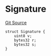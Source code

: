 # Signature
[Git Source](https://github.com-treasure/TreasureProject/spellcaster-facets/blob/e61aea147da628641c6f090a95c62cf081f729f5/src/StakingERC1155.sol)


```solidity
struct Signature {
    uint8 v;
    bytes32 r;
    bytes32 s;
}
```

